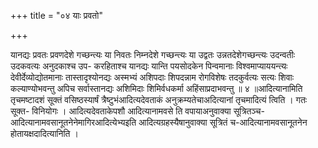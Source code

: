 +++
title = "०४ याः प्रवतो"

+++

यानद्यः प्रवतः प्रवणदेशे गच्छन्त्यः या निवतः निम्नदेशे गच्छन्त्यः या उद्वतः उन्नतदेशेगच्छन्त्यः उदन्वतीः उदकवत्यः अनुदकाश्च उप- करहिताश्च यानद्यः यान्ति पयसोदकेन पिन्वमानाः विश्वमाप्याययन्त्यः देवीर्देव्योद्योतमानाः तास्तादृश्योनद्यः अस्मभ्यं अशिपदाः शिपदन्नाम रोगविशेषः तदकुर्वत्यः सत्यः शिवाः कल्याण्योभवन्तु अपिच सर्वास्तानद्यः अशिमिदाः शिमिर्वधकर्मा अहिंसाप्रदाभवन्तु ॥ ४ ॥आदित्यानामिति तृचमष्टादशं सूक्तं वसिष्ठस्यार्षं त्रैष्टुभंआदित्यदेवताकं अनुक्रम्यतेचाअदित्यानां तृचमादित्यं त्विति । गतः सूक्त- विनियोगः । आदित्यदेवताकेपशौ आदित्यानामवसे ति वपायाअनुवाक्या सूत्रितञ्च-आदित्यानामवसानूतनेनेमागिरआदित्येभ्यइति आदित्यग्रहस्यैषानुवाक्या सूत्रितं च-आदित्यानामवसानूतनेन होतायक्षदादित्यानिति ।